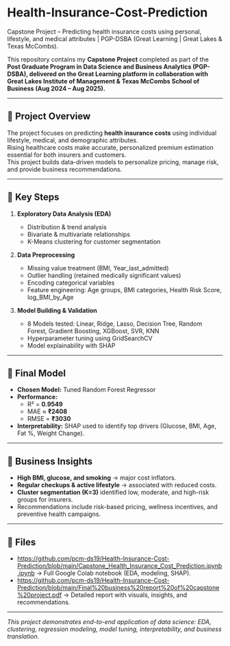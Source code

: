 # Health-Insurance-Cost-Prediction
Capstone Project – Predicting health insurance costs using personal, lifestyle,  and medical attributes | PGP-DSBA (Great Learning | Great Lakes & Texas McCombs).


This repository contains my **Capstone Project** completed as part of the  **Post Graduate Program in Data Science and Business Analytics (PGP-DSBA), delivered on the Great Learning platform in collaboration with Great Lakes Institute of Management & Texas McCombs School of Business (Aug 2024 – Aug 2025).**

---

## 🔹 Project Overview
The project focuses on predicting **health insurance costs** using individual lifestyle, medical, and demographic attributes.  
Rising healthcare costs make accurate, personalized premium estimation essential for both insurers and customers.  
This project builds data-driven models to personalize pricing, manage risk, and provide business recommendations.

---

## 🔹 Key Steps
1. **Exploratory Data Analysis (EDA)**  
   - Distribution & trend analysis  
   - Bivariate & multivariate relationships  
   - K-Means clustering for customer segmentation  

2. **Data Preprocessing**  
   - Missing value treatment (BMI, Year_last_admitted)  
   - Outlier handling (retained medically significant values)  
   - Encoding categorical variables  
   - Feature engineering: Age groups, BMI categories, Health Risk Score, log_BMI_by_Age  

3. **Model Building & Validation**  
   - 8 Models tested: Linear, Ridge, Lasso, Decision Tree, Random Forest, Gradient Boosting, XGBoost, SVR, KNN  
   - Hyperparameter tuning using GridSearchCV  
   - Model explainability with SHAP  

---

## 🔹 Final Model
- **Chosen Model:** Tuned Random Forest Regressor  
- **Performance:**  
  - R² = **0.9549**  
  - MAE ≈ **₹2408**  
  - RMSE = **₹3030**  
- **Interpretability:** SHAP used to identify top drivers (Glucose, BMI, Age, Fat %, Weight Change).  

---

## 🔹 Business Insights
- **High BMI, glucose, and smoking** → major cost inflators.  
- **Regular checkups & active lifestyle** → associated with reduced costs.  
- **Cluster segmentation (K=3)** identified low, moderate, and high-risk groups for insurers.  
- Recommendations include risk-based pricing, wellness incentives, and preventive health campaigns.

---

## 🔹 Files
- https://github.com/pcm-ds19/Health-Insurance-Cost-Prediction/blob/main/Capstone_Health_Insurance_Cost_Prediction.ipynb.ipynb → Full Google Colab notebook (EDA, modeling, SHAP).  
- https://github.com/pcm-ds19/Health-Insurance-Cost-Prediction/blob/main/Final%20business%20report%20of%20capstone%20project.pdf → Detailed report with visuals, insights, and recommendations.  

---

 *This project demonstrates end-to-end application of data science: EDA, clustering, regression modeling, model tuning, interpretability, and business translation.*

